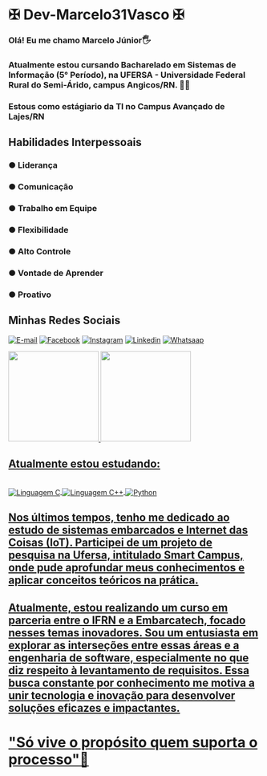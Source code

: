 # ✠ Dev-Marcelo31Vasco ✠

 ### Olá! Eu me chamo Marcelo Júnior🖐️

 
 ### Atualmente estou cursando Bacharelado em Sistemas de Informação (5° Período), na UFERSA - Universidade Federal Rural do Semi-Árido, campus Angicos/RN. 👨‍🎓
 ### Estous como estágiario da TI no Campus Avançado de Lajes/RN

## Habilidades Interpessoais

### ● Liderança
### ● Comunicação
### ● Trabalho em Equipe
### ● Flexibilidade
### ● Alto Controle
### ● Vontade de Aprender
### ● Proativo


## Minhas Redes Sociais 

[![E-mail](https://img.shields.io/badge/Gmail-D14836?style=for-the-badge&logo=gmail&logoColor=white)](macelo17@gmail.com)
[![Facebook](https://img.shields.io/badge/Facebook-1877F2?style=for-the-badge&logo=facebook&logoColor=white)](https://www.facebook.com/marcelo.junior.71404/)
[![Instagram](https://img.shields.io/badge/Instagram-E4405F?style=for-the-badge&logo=instagram&logoColor=white)](https://www.instagram.com/marcelocrvg31/)
[![Linkedin](https://img.shields.io/badge/LinkedIn-0077B5?style=for-the-badge&logo=linkedin&logoColor=white)](https://www.linkedin.com/in/marcelo-vitorino-dantas-j%C3%BAnior-6780b4249/)
[![Whatsaap](https://img.shields.io/badge/WhatsApp-25D366?style=for-the-badge&logo=whatsapp&logoColor=white)](84996663080)

 <div>
  <a href="https://github.com/marcelo31vasco">
  <img height="180em" src="https://github-readme-stats.vercel.app/api?username=marcelo31vasco&show_icons=true&theme=onedark&include_all_commits=true&count_private=true"/>
  <img height="180em" src="https://github-readme-stats.vercel.app/api/top-langs/?username=marcelo31vasco&layout=compact&langs_count=16&theme=onedark"/>
</div>

## Atualmente estou estudando:
<div style="display: inline_block"><br/>
 
<img align="center" alt="Linguagem C" src="https://img.shields.io/badge/C-00599C?style=for-the-badge&logo=c&logoColor=white"/>

<img align="center" alt="Linguagem C++" src="https://img.shields.io/badge/C%2B%2B-00599C?style=for-the-badge&logo=c%2B%2B&logoColor=white"/>

<img align="center" alt=" Python" src="https://img.shields.io/badge/Python-14354C?style=for-the-badge&logo=python&logoColor=white"/>

## Nos últimos tempos, tenho me dedicado ao estudo de sistemas embarcados e Internet das Coisas (IoT). Participei de um projeto de pesquisa na Ufersa, intitulado Smart Campus, onde pude aprofundar meus conhecimentos e aplicar conceitos teóricos na prática.

## Atualmente, estou realizando um curso em parceria entre o IFRN e a Embarcatech, focado nesses temas inovadores. Sou um entusiasta em explorar as interseções entre essas áreas e a engenharia de software, especialmente no que diz respeito à levantamento de requisitos. Essa busca constante por conhecimento me motiva a unir tecnologia e inovação para desenvolver soluções eficazes e impactantes.

 # "Só vive o propósito quem suporta o processo"🙏

